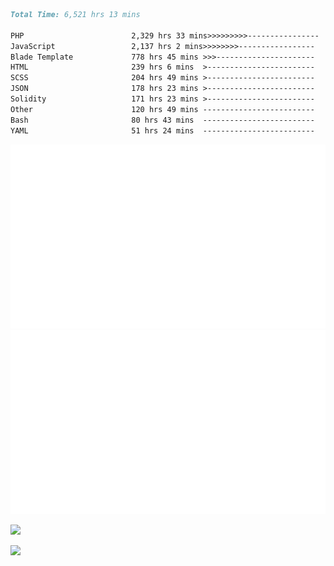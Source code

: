 <!--START_SECTION:waka-->

```markdown
Total Time: 6,521 hrs 13 mins

PHP                        2,329 hrs 33 mins>>>>>>>>>----------------   35.07 %
JavaScript                 2,137 hrs 2 mins>>>>>>>>-----------------   32.17 %
Blade Template             778 hrs 45 mins >>>----------------------   11.72 %
HTML                       239 hrs 6 mins  >------------------------   03.60 %
SCSS                       204 hrs 49 mins >------------------------   03.08 %
JSON                       178 hrs 23 mins >------------------------   02.69 %
Solidity                   171 hrs 23 mins >------------------------   02.58 %
Other                      120 hrs 49 mins -------------------------   01.82 %
Bash                       80 hrs 43 mins  -------------------------   01.22 %
YAML                       51 hrs 24 mins  -------------------------   00.77 %
```

<!--END_SECTION:waka-->

![](https://raw.githubusercontent.com/DrMaxis/github-stats-transparent/output/generated/overview.svg)
![](https://raw.githubusercontent.com/DrMaxis/github-stats-transparent/output/generated/languages.svg)

![](https://git-readme-stats-drmaxis-projects.vercel.app/api?username=drmaxis&show_icons=true&theme=outrun&count_private=true&show=reviews,discussions_started,discussions_answered,prs_merged,prs_merged_percentage&custom_title=2024%20Github%20Rank)
 
<a href="https://count.getloli.com/"><img src="https://count.getloli.com/get/@:maxis-the-alchemist?theme=rule34"></a>
<!-- https://count.getloli.com/get/@alchemist?theme=rule34 -->
<br>
